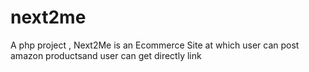 # next2me
A php project , Next2Me is an Ecommerce Site at which user can post amazon productsand user can get directly link
